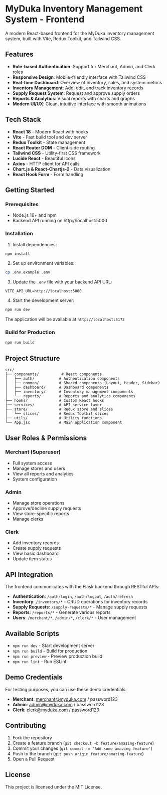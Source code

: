 # MyDuka Inventory Management System - Frontend

A modern React-based frontend for the MyDuka inventory management system, built with Vite, Redux Toolkit, and Tailwind CSS.

## Features

- **Role-based Authentication**: Support for Merchant, Admin, and Clerk roles
- **Responsive Design**: Mobile-friendly interface with Tailwind CSS
- **Real-time Dashboard**: Overview of inventory, sales, and system metrics
- **Inventory Management**: Add, edit, and track inventory records
- **Supply Request System**: Request and approve supply orders
- **Reports & Analytics**: Visual reports with charts and graphs
- **Modern UI/UX**: Clean, intuitive interface with smooth animations

## Tech Stack

- **React 18** - Modern React with hooks
- **Vite** - Fast build tool and dev server
- **Redux Toolkit** - State management
- **React Router DOM** - Client-side routing
- **Tailwind CSS** - Utility-first CSS framework
- **Lucide React** - Beautiful icons
- **Axios** - HTTP client for API calls
- **Chart.js & React-Chartjs-2** - Data visualization
- **React Hook Form** - Form handling

## Getting Started

### Prerequisites

- Node.js 16+ and npm
- Backend API running on http://localhost:5000

### Installation

1. Install dependencies:
```bash
npm install
```

2. Set up environment variables:
```bash
cp .env.example .env
```

3. Update the `.env` file with your backend API URL:
```
VITE_API_URL=http://localhost:5000
```

4. Start the development server:
```bash
npm run dev
```

The application will be available at `http://localhost:5173`

### Build for Production

```bash
npm run build
```

## Project Structure

```
src/
├── components/          # React components
│   ├── auth/           # Authentication components
│   ├── common/         # Shared components (Layout, Header, Sidebar)
│   ├── dashboard/      # Dashboard components
│   ├── inventory/      # Inventory management components
│   └── reports/        # Reports and analytics components
├── hooks/              # Custom React hooks
├── services/           # API service layer
├── store/              # Redux store and slices
│   └── slices/         # Redux Toolkit slices
├── utils/              # Utility functions
└── App.jsx             # Main application component
```

## User Roles & Permissions

### Merchant (Superuser)
- Full system access
- Manage stores and users
- View all reports and analytics
- System configuration

### Admin
- Manage store operations
- Approve/decline supply requests
- View store-specific reports
- Manage clerks

### Clerk
- Add inventory records
- Create supply requests
- View basic dashboard
- Update item status

## API Integration

The frontend communicates with the Flask backend through RESTful APIs:

- **Authentication**: `/auth/login`, `/auth/logout`, `/auth/refresh`
- **Inventory**: `/inventory/*` - CRUD operations for inventory records
- **Supply Requests**: `/supply-requests/*` - Manage supply requests
- **Reports**: `/reports/*` - Generate various reports
- **Users**: `/merchant/*`, `/admin/*`, `/clerk/*` - User management

## Available Scripts

- `npm run dev` - Start development server
- `npm run build` - Build for production
- `npm run preview` - Preview production build
- `npm run lint` - Run ESLint

## Demo Credentials

For testing purposes, you can use these demo credentials:

- **Merchant**: merchant@myduka.com / password123
- **Admin**: admin@myduka.com / password123  
- **Clerk**: clerk@myduka.com / password123

## Contributing

1. Fork the repository
2. Create a feature branch (`git checkout -b feature/amazing-feature`)
3. Commit your changes (`git commit -m 'Add some amazing feature'`)
4. Push to the branch (`git push origin feature/amazing-feature`)
5. Open a Pull Request

## License

This project is licensed under the MIT License.
